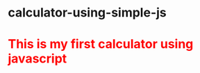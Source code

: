 # calculator-using-simple-js
<h1 style="color: red;">This is my first calculator using javascript</h1>
